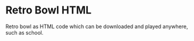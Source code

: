 # Retro Bowl HTML
Retro bowl as HTML code which can be downloaded and played anywhere, such as school.

